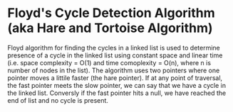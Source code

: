 # Floyd's Cycle Detection Algorithm (aka Hare and Tortoise Algorithm)
Floyd algorithm for finding the cycles in a linked list is used to determine presence of a cycle in the linked list using constant space and linear time (i.e. space complexity = O(1) and time comoplexity = O(n), where n is number of nodes in the list).
 The algorithm uses two pointers where one pointer moves a littile faster (the hare pointer). If at any point of traversal, the fast pointer meets the slow pointer, we can say that we have a cycle in the linked list. Conversly if the fast pointer hits a null, we have reached the end of list and no cycle is present.
